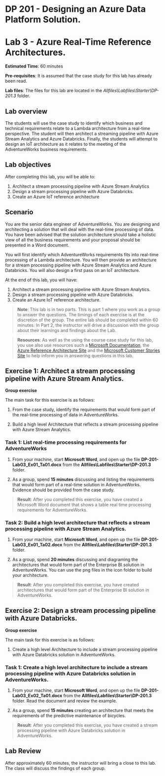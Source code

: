 # DP 201 - Designing an Azure Data Platform Solution.
# Lab 3 - Azure Real-Time Reference Architectures.

**Estimated Time**: 60 minutes

**Pre-requisites**: It is assumed that the case study for this lab has already been read.

**Lab files**: The files for this lab are located in the _Allfiles\Labfiles\Starter\DP-201.3_ folder.

## Lab overview

The students will use the case study to identify which business and technical requirements relate to a Lambda architecture from a real-time perspective. The student will then architect a streaming pipeline with Azure Stream Analytics and Azure Databricks. Finally, the students will attempt to design an IoT architecture as it relates to the meeting of the AdventureWorks business requirements.

## Lab objectives
  
After completing this lab, you will be able to:

1. Architect a stream processing pipeline with Azure Stream Analytics
1. Design a stream processing pipeline with Azure Databricks.
1. Create an Azure IoT reference architecture

## Scenario
  
You are the senior data engineer of AdventureWorks. You are designing and architecting a solution that will deal with the real-time processing of data. You have been advised that the solution architecture should take a holistic view of all the business requirements and your proposal should be presented in a Word document.

You will first identify which AdventureWorks requirements fits into real-time processing of a Lambda architecture. You will then provide an architecture for a stream processing pipeline with Azure Stream Analytics and Azure Databricks. You will also design a first pass on an IoT architecture.

At the end of this lab, you will have:

1. Architect a stream processing pipeline with Azure Stream Analytics.
1. Design a stream processing pipeline with Azure Databricks.
1. Create an Azure IoT reference architecture.

>**Note**: This lab is in two parts. This is part 1 where you work as a group to answer the questions. The timings of each exercise is at the discretion of the group. The entire lab should be completed within 60 minutes. In Part 2, the instructor will drive a discussion with the group about their learnings and findings about the Lab.

>**Resources**: As well as the using the course case study for this lab, you use also use resources such a [Microsoft Documentation](https://docs.microsoft.com), the [Azure Reference Architecture Site](https://docs.microsoft.com/en-us/azure/architecture/reference-architectures/) and the [Microsoft Customer Stories Site](https://customers.microsoft.com/) to help inform you in answering questions in this lab.

## Exercise 1: Architect a stream processing pipeline with Azure Stream Analytics.

**Group exercise**
  
The main task for this exercise is as follows:

1. From the case study, identify the requirements that would form part of the real-time processing of data in AdventureWorks.

1. Build a high level Architecture that reflects a stream processing pipeline with Azure Stream Analytics.

### Task 1: List real-time processing requirements for AdventureWorks

1. From your machine, start **Microsoft Word**, and open up the file **DP-201-Lab03_Ex01_Ta01.docx** from the **Allfiles\Labfiles\Starter\DP-201.3** folder.

1. As a group, spend **15 minutes** discussing and listing the requirements that would form part of a real-time solution in AdventureWorks. Evidence should be provided from the case study.

> **Result**: After you completed this exercise, you have created a Microsoft Word document that shows a table real time processing requirements for AdventureWorks.

### Task 2: Build a high level architecture that reflects a stream processing pipeline with Azure Stream Analytics.

1. From your machine, start **Microsoft Word**, and open up the file **DP-201-Lab03_Ex01_Ta02.docx** from the **Allfiles\Labfiles\Starter\DP-201.3** folder.

1. As a group, spend **20 minutes** discussing and diagraming the architectures that would form part of the Enterprise BI solution in AdventureWorks. You can use the png files in the icon folder to build your architecture.

> **Result**: After you completed this exercise, you have created architectures that would form part of the Enterprise BI solution in AdventureWorks.

## Exercise 2: Design a stream processing pipeline with Azure Databricks.

**Group exercise**
  
The main task for this exercise is as follows:

1. Create a high level Architecture to include a stream processing pipeline with Azure Databricks solution in AdventureWorks.

### Task 1: Create a high level architecture to include a stream processing pipeline with Azure Databricks solution in AdventureWorks.

1. From your machine, start **Microsoft Word**, and open up the file **DP-201-Lab03_Ex02_Ta01.docx** from the **Allfiles\Labfiles\Starter\DP-201.3** folder. Read the document and review the example.

1. As a group, spend **15 minutes** creating an architecture that meets the requirements of the predictive maintenance of bicycles.

> **Result**: After you completed this exercise, you have created a stream processing pipeline with Azure Databricks solution in AdventureWorks.


## Lab Review

After approximately 60 minutes, the instructor will bring a close to this lab. The class will discuss the findings of each group.
